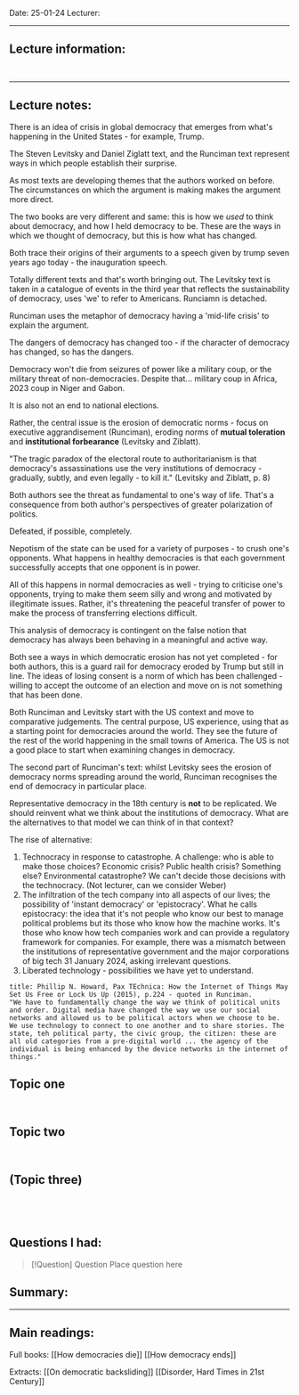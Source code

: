 Date: 25-01-24
Lecturer:

---
## Lecture information:

```ad-tldr


```


---
## Lecture notes:

There is an idea of crisis in global democracy that emerges from what's happening in the United States - for example, Trump.

The Steven Levitsky and Daniel Ziglatt text, and the Runciman text represent ways in which people establish their surprise.

As most texts are developing themes that the authors worked on before. The circumstances on which the argument is making makes the argument more direct.

The two books are very different and same: this is how we *used* to think about democracy, and how I held democracy to be. These are the ways in which we thought of democracy, but this is how what has changed.

Both trace their origins of their arguments to a speech given by trump seven years ago today - the inauguration speech.

Totally different texts and that's worth bringing out. The Levitsky text is taken in a catalogue of events in the third year that reflects the sustainability of democracy, uses 'we' to refer to Americans. Runciamn is detached.

Runciman uses the metaphor of democracy having a 'mid-life crisis' to explain the argument.

The dangers of democracy has changed too - if the character of democracy has changed, so has the dangers.

Democracy won't die from seizures of power like a military coup, or the military threat of non-democracies. Despite that... military coup in Africa, 2023 coup in Niger and Gabon.

It is also not an end to national elections.

Rather, the central issue is the erosion of democratic norms - focus on executive aggrandisement (Runciman), eroding norms of **mutual toleration** and **institutional forbearance** (Levitsky and Ziblatt).

"The tragic paradox of the electoral route to authoritarianism is that democracy's assassinations use the very institutions of democracy - gradually, subtly, and even legally - to kill it." (Levitsky and Ziblatt, p. 8)

Both authors see the threat as fundamental to one's way of life. That's a consequence from both author's perspectives of greater polarization of politics.

Defeated, if possible, completely. 

Nepotism of the state can be used for a variety of purposes - to crush one's opponents. What happens in healthy democracies is that each government successfully accepts that one opponent is in power.

All of this happens in normal democracies as well - trying to criticise one's opponents, trying to make them seem silly and wrong and motivated by illegitimate issues. Rather, it's threatening the peaceful transfer of power to make the process of transferring elections difficult.

This analysis of democracy is contingent on the false notion that democracy has always been behaving in a meaningful and active way.

Both see a ways in which democratic erosion has not yet completed - for both authors, this is a guard rail for democracy eroded by Trump but still in line. The ideas of losing consent is a norm of which has been challenged - willing to accept the outcome of an election and move on is not something that has been done.

Both Runciman and Levitsky start with the US context and move to comparative judgements. The central purpose, US experience, using that as a starting point for democracies around the world. They see the future of the rest of the world happening in the small towns of America. The US is not a good place to start when examining changes in democracy.

The second part of Runciman's text: whilst Levitsky sees the erosion of democracy norms spreading around the world, Runciman recognises the end of democracy in particular place.

Representative democracy in the 18th century is **not** to be replicated. We should reinvent what we think about the institutions of democracy. What are the alternatives to that model we can think of in that context?

The rise of alternative:
1. Technocracy in response to catastrophe. A challenge: who is able to make those choices? Economic crisis? Public health crisis? Something else? Environmental catastrophe? We can't decide those decisions with the technocracy. (Not lecturer, can we consider Weber)
2. The infiltration of the tech company into all aspects of our lives; the possibility of 'instant democracy' or 'epistocracy'. What he calls epistocracy: the idea that it's not people who know our best to manage political problems but its those who know how the machine works. It's those who know how tech companies work and can provide a regulatory framework for companies. For example, there was a mismatch between the institutions of representative government and the major corporations of big tech 31 January 2024, asking irrelevant questions.
3. Liberated technology - possibilities we have yet to understand.

```ad-quote
title: Phillip N. Howard, Pax TEchnica: How the Internet of Things May Set Us Free or Lock Us Up (2015), p.224 - quoted in Runciman.
"We have to fundamentally change the way we think of political units and order. Digital media have changed the way we use our social networks and allowed us to be political actors when we choose to be. We use technology to connect to one another and to share stories. The state, teh political party, the civic group, the citizen: these are all old categories from a pre-digital world ... the agency of the individual is being enhanced by the device networks in the internet of things." 

```





## Topic one

```ad-quote


```

## Topic two

```ad-quote


```

## (Topic three)

```ad-important


```

```ad-error


```


## Questions I had:

> [!Question] Question
> Place question here


## Summary:

---

## Main readings:

Full books:
[[How democracies die]]
[[How democracy ends]]

Extracts:
[[On democratic backsliding]]
[[Disorder, Hard Times in 21st Century]]

